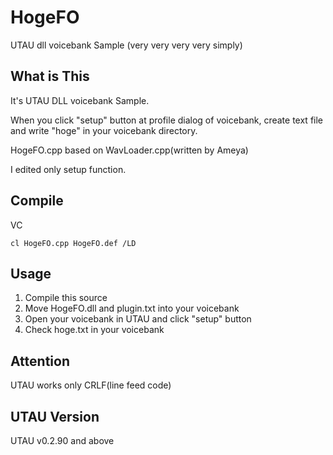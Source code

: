 HogeFO
======

UTAU dll voicebank Sample (very very very very simply)

## What is This
It's UTAU DLL voicebank Sample.

When you click "setup" button at profile dialog of voicebank, create text file and write "hoge" in your voicebank directory.

HogeFO.cpp based on WavLoader.cpp(written by Ameya)

I edited only setup function.

## Compile

VC

```
cl HogeFO.cpp HogeFO.def /LD
```

## Usage

1. Compile this source
2. Move HogeFO.dll and plugin.txt into your voicebank
3. Open your voicebank in UTAU and click "setup" button
4. Check hoge.txt in your voicebank

## Attention
UTAU works only CRLF(line feed code)

## UTAU Version

UTAU v0.2.90 and above

